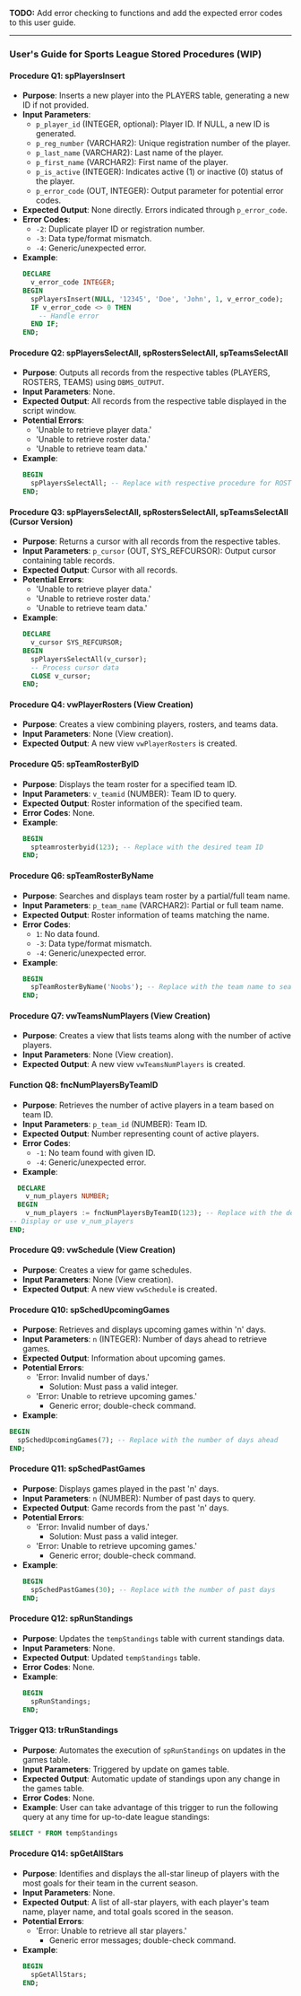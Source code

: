 **TODO:**
Add error checking to functions and add the expected error codes to this user guide.

---

### User's Guide for Sports League Stored Procedures (WIP)

#### Procedure Q1: spPlayersInsert

- **Purpose**: Inserts a new player into the PLAYERS table, generating a new ID if not provided.
- **Input Parameters**:
  - `p_player_id` (INTEGER, optional): Player ID. If NULL, a new ID is generated.
  - `p_reg_number` (VARCHAR2): Unique registration number of the player.
  - `p_last_name` (VARCHAR2): Last name of the player.
  - `p_first_name` (VARCHAR2): First name of the player.
  - `p_is_active` (INTEGER): Indicates active (1) or inactive (0) status of the player.
  - `p_error_code` (OUT, INTEGER): Output parameter for potential error codes.
- **Expected Output**: None directly. Errors indicated through `p_error_code`.
- **Error Codes**:
  - `-2`: Duplicate player ID or registration number.
  - `-3`: Data type/format mismatch.
  - `-4`: Generic/unexpected error.
- **Example**:
  ```sql
  DECLARE
    v_error_code INTEGER;
  BEGIN
    spPlayersInsert(NULL, '12345', 'Doe', 'John', 1, v_error_code);
    IF v_error_code <> 0 THEN
      -- Handle error
    END IF;
  END;
  ```

#### Procedure Q2: spPlayersSelectAll, spRostersSelectAll, spTeamsSelectAll

- **Purpose**: Outputs all records from the respective tables (PLAYERS, ROSTERS, TEAMS) using `DBMS_OUTPUT`.
- **Input Parameters**: None.
- **Expected Output**: All records from the respective table displayed in the script window.
- **Potential Errors**:
  - 'Unable to retrieve player data.'
  - 'Unable to retrieve roster data.'
  - 'Unable to retrieve team data.'
- **Example**:
  ```sql
  BEGIN
    spPlayersSelectAll; -- Replace with respective procedure for ROSTERS or TEAMS
  END;
  ```

#### Procedure Q3: spPlayersSelectAll, spRostersSelectAll, spTeamsSelectAll (Cursor Version)

- **Purpose**: Returns a cursor with all records from the respective tables.
- **Input Parameters**: `p_cursor` (OUT, SYS_REFCURSOR): Output cursor containing table records.
- **Expected Output**: Cursor with all records.
- **Potential Errors**:
  - 'Unable to retrieve player data.'
  - 'Unable to retrieve roster data.'
  - 'Unable to retrieve team data.'
- **Example**:
  ```sql
  DECLARE
    v_cursor SYS_REFCURSOR;
  BEGIN
    spPlayersSelectAll(v_cursor);
    -- Process cursor data
    CLOSE v_cursor;
  END;
  ```

#### Procedure Q4: vwPlayerRosters (View Creation)

- **Purpose**: Creates a view combining players, rosters, and teams data.
- **Input Parameters**: None (View creation).
- **Expected Output**: A new view `vwPlayerRosters` is created.

#### Procedure Q5: spTeamRosterByID

- **Purpose**: Displays the team roster for a specified team ID.
- **Input Parameters**: `v_teamid` (NUMBER): Team ID to query.
- **Expected Output**: Roster information of the specified team.
- **Error Codes**: None.
- **Example**:
  ```sql
  BEGIN
    spteamrosterbyid(123); -- Replace with the desired team ID
  END;
  ```

#### Procedure Q6: spTeamRosterByName

- **Purpose**: Searches and displays team roster by a partial/full team name.
- **Input Parameters**: `p_team_name` (VARCHAR2): Partial or full team name.
- **Expected Output**: Roster information of teams matching the name.
- **Error Codes**:
  - `1`: No data found.
  - `-3`: Data type/format mismatch.
  - `-4`: Generic/unexpected error.
- **Example**:
  ```sql
  BEGIN
    spTeamRosterByName('Noobs'); -- Replace with the team name to search
  END;
  ```

#### Procedure Q7: vwTeamsNumPlayers (View Creation)

- **Purpose**: Creates a view that lists teams along with the number of active players.
- **Input Parameters**: None (View creation).
- **Expected Output**: A new view `vwTeamsNumPlayers` is created.

#### Function Q8: fncNumPlayersByTeamID

- **Purpose**: Retrieves the number of active players in a team based on team ID.
- **Input Parameters**: `p_team_id` (NUMBER): Team ID.
- **Expected Output**: Number representing count of active players.
- **Error Codes**:
  - `-1`: No team found with given ID.
  - `-4`: Generic/unexpected error.
- **Example**:

```sql
  DECLARE
    v_num_players NUMBER;
  BEGIN
    v_num_players := fncNumPlayersByTeamID(123); -- Replace with the desired team ID
-- Display or use v_num_players
END;
```

#### Procedure Q9: vwSchedule (View Creation)

- **Purpose**: Creates a view for game schedules.
- **Input Parameters**: None (View creation).
- **Expected Output**: A new view `vwSchedule` is created.

#### Procedure Q10: spSchedUpcomingGames

- **Purpose**: Retrieves and displays upcoming games within 'n' days.
- **Input Parameters**: `n` (INTEGER): Number of days ahead to retrieve games.
- **Expected Output**: Information about upcoming games.
- **Potential Errors**:
  - 'Error: Invalid number of days.'
    - Solution: Must pass a valid integer.
  - 'Error: Unable to retrieve upcoming games.'
    - Generic error; double-check command.
- **Example**:

```sql
BEGIN
  spSchedUpcomingGames(7); -- Replace with the number of days ahead
END;
```

#### Procedure Q11: spSchedPastGames

- **Purpose**: Displays games played in the past 'n' days.
- **Input Parameters**: `n` (NUMBER): Number of past days to query.
- **Expected Output**: Game records from the past 'n' days.
- **Potential Errors**:
  - 'Error: Invalid number of days.'
    - Solution: Must pass a valid integer.
  - 'Error: Unable to retrieve upcoming games.'
    - Generic error; double-check command.
- **Example**:
  ```sql
  BEGIN
    spSchedPastGames(30); -- Replace with the number of past days
  END;
  ```

#### Procedure Q12: spRunStandings

- **Purpose**: Updates the `tempStandings` table with current standings data.
- **Input Parameters**: None.
- **Expected Output**: Updated `tempStandings` table.
- **Error Codes**: None.
- **Example**:
  ```sql
  BEGIN
    spRunStandings;
  END;
  ```

#### Trigger Q13: trRunStandings

- **Purpose**: Automates the execution of `spRunStandings` on updates in the games table.
- **Input Parameters**: Triggered by update on games table.
- **Expected Output**: Automatic update of standings upon any change in the games table.
- **Error Codes**: None.
- **Example**: User can take advantage of this trigger to run the following query at any time for up-to-date league standings:

```sql
SELECT * FROM tempStandings
```

#### Procedure Q14: spGetAllStars

- **Purpose**: Identifies and displays the all-star lineup of players with the most goals for their team in the current season.
- **Input Parameters**: None.
- **Expected Output**: A list of all-star players, with each player's team name, player name, and total goals scored in the season.
- **Potential Errors**:
  - 'Error: Unable to retrieve all star players.'
    - Generic error messages; double-check command.
- **Example**:
  ```sql
  BEGIN
    spGetAllStars;
  END;
  ```
